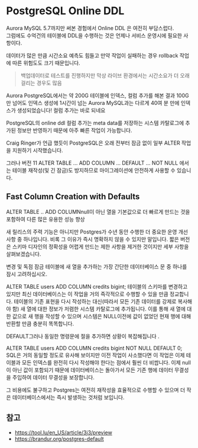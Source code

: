 # PostgreSQL Online DDL

Aurora MySQL 5.7까지만 써본 경험에서 Online DDL 은 여전히 부담스럽다.  
그럼에도 수억건의 테이블에 DDL을 수행하는 것은 언제나 서비스 운영시에 필요한 사항이다.


데이터가 많은 만큼 시간소요 예측도 힘들고 만약 작업이 실패하는 경우 rollback 작업에 따른 위험도도 크기 때문입니다.

> 백업데이터로 테스트를 진행하지만 막상 라이브 환경에서는 시간소요가 더 오래 걸리는 경우도 많음

Aurora PostgreSQL에서는 약 200G 테이블에 인덱스, 컬럼 추가를 해본 결과 100G만 넘어도 인덱스 생성에 1시간이 넘는 Aurora MySQL과는 다르게 40여 분 만에 인덱스가 생성되었습니다! 컬럼 추가는 바로 되네요

PostgreSQL의 online ddl 컬럼 추가는 meta data를 저장하는 시스템 카탈로그에 추가된 정보만 반영하기 때문에 아주 빠른 작업이 가능합니다.


Craig Ringer가 언급 했듯이 PostgreSQL은 오래 전부터 잠금 없이 일부 ALTER 작업을 지원하기 시작했습니다.

그러나 버전 11 ALTER TABLE ... ADD COLUMN ... DEFAULT ... NOT NULL 에서는 테이블 재작성(및 긴 잠금)도 방지하므로 마이그레이션에 안전하게 사용할 수 있습니다.


## Fast Column Creation with Defaults

ALTER TABLE .. ADD COLUMNnull이 아닌 열을 기본값으로 더 빠르게 만드는 것을 포함하여 다른 많은 유용한 성능 향상

새 릴리스의 주력 기능은 아니지만 Postgres가 수년 동안 수행한 더 중요한 운영 개선 사항 중 하나입니다. 비록 그 이유가 즉시 명확하지 않을 수 있지만 말입니다. 짧은 버전은 스키마 디자인의 정확성을 어렵게 만드는 제한 사항을 제거한 것이지만 세부 사항을 살펴보겠습니다.

변경 및 독점 잠금
테이블에 새 열을 추가하는 가장 간단한 데이터베이스 문 중 하나를 잠시 고려하십시오.

ALTER TABLE users
    ADD COLUMN credits bigint;
테이블의 스키마를 변경하고 있지만 최신 데이터베이스는 이 작업을 거의 즉각적으로 수행할 수 있을 만큼 정교합니다. 테이블의 기존 표현을 다시 작성하는 대신(따라서 모든 기존 데이터를 강제로 복사해야 함) 새 열에 대한 정보가 저렴한 시스템 카탈로그에 추가됩니다. 이를 통해 새 열에 대한 값으로 새 행을 작성할 수 있으며 시스템은 NULL이전에 값이 없었던 현재 행에 대해 반환할 만큼 충분히 똑똑합니다.

DEFAULT그러나 동일한 명령문에 절을 추가하면 상황이 복잡해집니다 .

ALTER TABLE users
    ADD COLUMN credits bigint NOT NULL DEFAULT 0;
SQL은 거의 동일할 정도로 유사해 보이지만 이전 작업이 사소했다면 이 작업은 이제 테이블과 모든 인덱스를 완전히 다시 작성해야 한다는 점에서 훨씬 더 비쌉니다. 이제 null이 아닌 값이 포함되기 때문에 데이터베이스는 돌아가서 모든 기존 행에 데이터 무결성을 주입하여 데이터 무결성을 보장합니다.

그 비용에도 불구하고 Postgres는 여전히 재작성을 효율적으로 수행할 수 있으며 더 작은 데이터베이스에서는 즉시 발생하는 것처럼 보입니다.


## 참고

- https://tool.lu/en_US/article/3j3/preview
- https://brandur.org/postgres-default